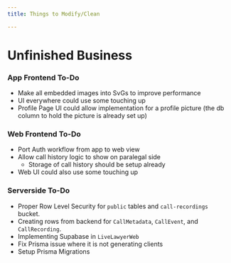 ```yaml
---
title: Things to Modify/Clean

---
```


# Unfinished Business

### App Frontend To-Do
* Make all embedded images into SvGs to improve performance
* UI everywhere could use some touching up
* Profile Page UI could allow implementation for a profile picture (the db column to hold the picture is already set up)

### Web Frontend To-Do
* Port Auth workflow from app to web view
* Allow call history logic to show on paralegal side
    * Storage of call history should be setup already
* Web UI could also use some touching up


### Serverside To-Do
* Proper Row Level Security for `public` tables and `call-recordings` bucket. 
* Creating rows from backend for `CallMetadata`, `CallEvent`, and `CallRecording`.
* Implementing Supabase in `LiveLawyerWeb`
* Fix Prisma issue where it is not generating clients
* Setup Prisma Migrations